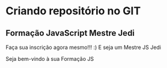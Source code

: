 # Criando repositório no GIT
## Formação JavaScript Mestre Jedi

Faça sua inscrição agora mesmo!!! :) E seja um Mestre JS Jedi

Seja bem-vindo à sua Formação JS

